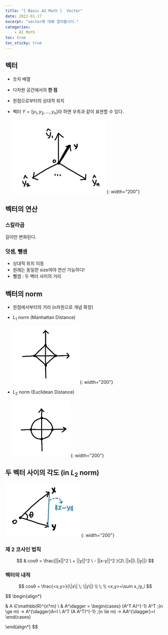 ```yaml
---
title: "[ Basic AI Math ]  Vector"
date: 2022-01-17
excerpt: "vector에 대해 알아봅시다."
categories: 
    - AI Math
toc: true
toc_sticky: true
---
```




## 벡터

- 숫자 배열
- 다차원 공간에서의 **한 점**
- 원점으로부터의 상대적 위치
- 벡터 $Y = [y_1,y_2,...,y_n]$라 하면 우측과 같이 표현할 수 있다.

    ![1.jpg](/assets/images/posts/AI_Math/vector/1.jpg){: width="200"}


## 벡터의 연산

### 스칼라곱
길이만 변화된다.

### 덧셈, 뺄셈
- 상대적 위치 이동
- 원래는 동일한 size여야 연산 가능하다!
- 뺄셈 : 두 벡터 사이의 거리



## 벡터의 norm

- 원점에서부터의 거리 (n차원으로 개념 확장)
- $L_1$ norm (Manhattan Distance)  

    ![Manhattan.jpg](/assets/images/posts/AI_Math/vector/Manhattan.jpg){: width="200"}
    
- $L_2$ norm (Euclidean Distance)  

    ![Euclidean.jpg](/assets/images/posts/AI_Math/vector/Euclidean.jpg){: width="200"}
    

## 두 벡터 사이의 각도 (in $L_2$ norm)

![4.jpg](/assets/images/posts/AI_Math/vector/4.jpg){: width="200"}

### 제 2 코사인 법칙

$$
& cosθ = \frac{||x||^2 \ + ||y||^2 \ - ||x-y||^2 }{2\ ||x||\ ||y||}
$$

### 벡터의 내적
$$ 
cosθ = \frac{<x,y>}{\|x\| \; \|y\|}
\\ \; \\
<x,y>=\sum x_iy_i
$$





$$
\begin{align*}

& A ∈\mathbb{R}^{n*m}
\\
& A^\dagger = 
\begin{cases}
(A^T A)^{-1} A^T \;(n \ge m) → A^{\dagger}A=I \\
A^T (A A^T)^{-1} \;(n \le m) → AA^{\dagger}=I
\end{cases} 

\end{align*}
$$



